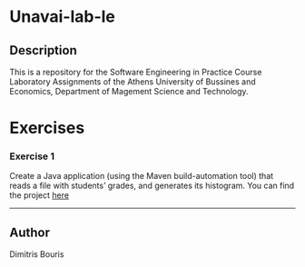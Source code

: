 # Unavai-lab-le

## Description
This is a repository for the Software Engineering in Practice Course Laboratory Assignments of the Athens University of Bussines and Economics, Department of Magement Science and Technology.


# Exercises
### Exercise 1
Create a Java application (using the Maven build-automation tool) that reads a file with students’ grades, and generates its histogram. You can find the project [here](https://github.com/dbouris/unavai-lab-le/tree/development/seip2022_practical_assignments/gradeshistogram)

---

## Author 
Dimitris Bouris 